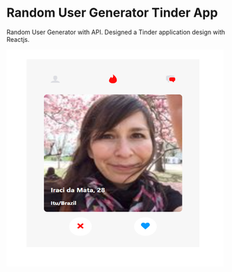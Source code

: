 # Random User Generator Tinder App
Random User Generator with API. Designed a Tinder application design with Reactjs.  

<img width="500" height="500" src="https://github.com/Memo-Lee/tinder-app/blob/main/public/tinder.png"> <img/>

